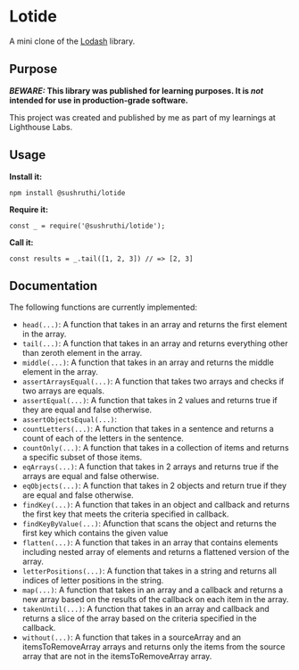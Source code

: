 # Lotide

A mini clone of the [Lodash](https://lodash.com) library.

## Purpose

**_BEWARE:_ This library was published for learning purposes. It is _not_ intended for use in production-grade software.**

This project was created and published by me as part of my learnings at Lighthouse Labs.

## Usage

**Install it:**

`npm install @sushruthi/lotide`

**Require it:**

`const _ = require('@sushruthi/lotide');`

**Call it:**

`const results = _.tail([1, 2, 3]) // => [2, 3]`

## Documentation

The following functions are currently implemented:

- `head(...)`: A function that takes in an array and returns the first element in the array.
- `tail(...)`: A function that takes in an array and returns everything other than zeroth element in the array.
- `middle(...)`: A function that takes in an array and returns the middle element in the array.
- `assertArraysEqual(...)`: A function that takes two arrays and checks if two arrays are equals.
- `assertEqual(...)`: A function that takes in 2 values and returns true if they are equal and false otherwise.
- `assertObjectsEqual(...)`:
- `countLetters(...)`: A function that takes in a sentence and returns a count of each of the letters in the sentence.
- `countOnly(...)`: A function that takes in a collection of items and returns a specific subset of those items.
- `eqArrays(...)`: A function that takes in 2 arrays and returns true if the arrays are equal and false otherwise.
- `eqObjects(...)`: A function that takes in 2 objects and return true if they are equal and false otherwise.
- `findKey(...)`: A function that takes in an object and callback and returns the first key that meets the criteria specified in callback.
- `findKeyByValue(...)`: Afunction that scans the object and returns the first key which contains the given value
- `flatten(...)`: A function that takes in an array that contains elements including nested array of elements and returns a flattened version of the array.
- `letterPositions(...)`: A function that takes in a string and returns all indices of letter positions in the string.
- `map(...)`: A function that takes in an array and a callback and returns a new array based on the results of the callback on each item in the array.
- `takenUntil(...)`: A function that takes in an array and callback and returns a slice of the array based on the criteria specified in the callback.
- `without(...)`: A function that takes in a sourceArray and an itemsToRemoveArray arrays and returns only the items from the source array that are not in the itemsToRemoveArray array.
